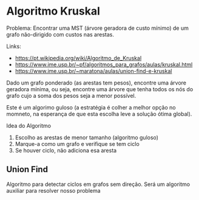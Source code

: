 # Algoritmo Kruskal

Problema:  Encontrar uma MST (árvore geradora de custo mínimo) de um grafo não-dirigido com custos nas arestas.

Links:
+ https://pt.wikipedia.org/wiki/Algoritmo_de_Kruskal
+ https://www.ime.usp.br/~pf/algoritmos_para_grafos/aulas/kruskal.html
+ https://www.ime.usp.br/~maratona/aulas/union-find-e-kruskal

Dado um grafo ponderado (as arestas tem pesos), encontre uma árvore geradora mínima, ou seja, encontre uma árvore que tenha todos os nós do grafo cujo a soma dos pesos seja a menor possível.

Este é um algorimo guloso (a estratégia é colher a melhor opção no momneto, na esperança de que esta escolha leve a solução ótima global).

Idea do Algoritmo
1. Escolho as arestas de menor tamanho (algoritmo guloso)
2. Marque-a como um grafo e verifique se tem ciclo
3. Se houver ciclo, não adiciona esa aresta

## Union Find

Algoritmo para detectar ciclos em grafos sem direção. Será um algoritmo auxiliar para resolver nosso problema